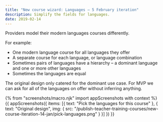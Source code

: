 ```yaml
---
title: "New course wizard: Languages – 5 February iteration"
description: Simplify the fields for languages.
date: 2019-02-14
---
```


Providers model their modern languages courses differently.

For example:

* One modern language course for all languages they offer
* A separate course for each language, or language combination
* Sometimes pairs of languages have a hierarchy – a dominant language and one or more other languages
* Sometimes the languages are equal

The original design only catered for the dominant use case. For MVP we can ask for all of the languages on offer without inferring anything.

{% from "screenshots/macro.njk" import appScreenshots with context %}
{{ appScreenshots({
  items: [{
    text: "Pick the languages for this course"
  }, {
    text: "Original design",
    img: {
      src: "/publish-teacher-training-courses/new-course-iteration-14-jan/pick-languages.png"
    }
  }]
}) }}
